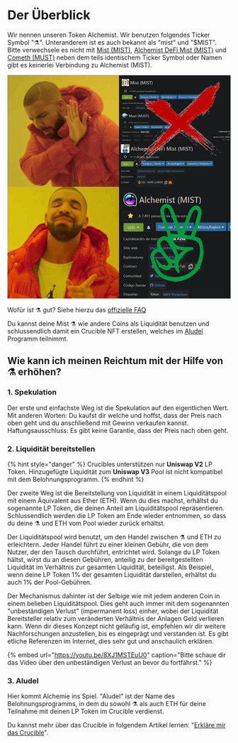 # Der Überblick

Wir nennen unseren Token Alchemist. Wir benutzen folgendes Ticker Symbol "⚗️". Unteranderem ist es auch bekannt als "mist" und "$MIST". Bitte verwechsele es nicht mit [Mist \(MIST\)](https://www.coingecko.com/en/coins/mist), [Alchemist DeFi Mist \(MIST\)](https://www.coingecko.com/en/coins/alchemist-defi-mist) und [Cometh \(MUST\)](https://coinmarketcap.com/currencies/cometh/) neben dem teils identischem Ticker Symbol oder Namen gibt es keinerlei Verbindung zu Alchemist \(MIST\).

![](../.gitbook/assets/mm_mi21st.png)

Wofür ist ⚗️ gut? Siehe hierzu das [offizielle FAQ](faq.md)

Du kannst deine Mist ⚗️ wie andere Coins als Liquidität benutzen und schlussendlich damit ein Crucible NFT erstellen, welches im [Aludel](the-basic-outline.md#3-aludel) Programm teilnimmt.

## Wie kann ich meinen Reichtum mit der Hilfe von ⚗️ erhöhen?

### 1. Spekulation

Der erste und einfachste Weg ist die Spekulation auf den eigentlichen Wert. Mit anderen Worten: Du kaufst dir welche und hoffst, dass der Preis nach oben geht und du anschließend mit Gewinn verkaufen kannst. Haftungsausschluss: Es gibt keine Garantie, dass der Preis nach oben geht.

### 2. Liquidität bereitstellen

{% hint style="danger" %}
Crucibles unterstützen nur **Uniswap V2** LP Token. Hinzugefügte Liquidität zum **Uniswap V3** Pool ist nicht kompatibel mit dem Belohnungsprogramm.
{% endhint %}

Der zweite Weg ist die Bereitstellung von Liquidität in einem Liquiditätspool mit einem Äquivalent aus Ether \(ETH\). Wenn du dies machst, erhältst du sogenannte LP Token, die deinen Anteil am Liquiditätspool repräsentieren. Schlussendlich werden die LP Token am Ende wieder entnommen, so dass du deine ⚗️ und ETH vom Pool wieder zurück erhältst.

Der Liquiditätspool wird benutzt, um den Handel zwischen ⚗️ und ETH zu erleichtern. Jeder Handel führt zu einer kleinen Gebühr, die von dem Nutzer, der den Tausch durchführt, entrichtet wird. Solange du LP Token hältst, wirst du an diesen Gebühren, anteilig zu der bereitgestellten Liquidität im Verhältnis zur gesamten Liquidität, beteiligst. Als Beispiel, wenn deine LP Token 1% der gesamten Liquidität darstellen, erhältst du auch 1% der Pool-Gebühren.

Der Mechanismus dahinter ist der Selbige wie mit jedem anderen Coin in einem belieben Liquiditätspool. Dies geht auch immer mit dem sogenannten "unbeständigen Verlust" \(impermanent loss\) einher, wobei der Liquidität Bereitsteller relativ zum veränderten Verhältnis der Anlagen Geld verlieren kann. Wenn dir dieses Konzept nicht geläufig ist, empfehlen wir dir weitere Nachforschungen anzustellen, bis es eingeprägt und verstanden ist. Es gibt etliche Referenzen im Internet, dies sehr gut und anschaulich erklären.

{% embed url="https://youtu.be/8XJ1MSTEuU0" caption="Bitte schaue dir das Video über den unbeständigen Verlust an bevor du fortfährst." %}

### 3. Aludel

Hier kommt Alchemie ins Spiel. "Aludel" ist der Name des Belohnungsprogramms, in dem du sowohl ⚗️ als auch ETH für deine Teilnahme mit deinen LP Token im Crucible verdienst.

Du kannst mehr über das Crucible in folgendem Artikel lernen: "[Erkläre mir das Crucible](../crucible/teach-me-about-crucibles.md)".

